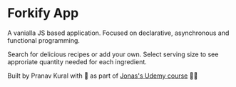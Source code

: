 # Forkify App

A vanialla JS based application. Focused on declarative, asynchronous and functional programming.

Search for delicious recipes or add your own. Select serving size to see approriate quantity needed for each ingredient.

Built by Pranav Kural with 💝 as part of [Jonas's Udemy course](https://www.udemy.com/course/the-complete-javascript-course) ✌🏽
